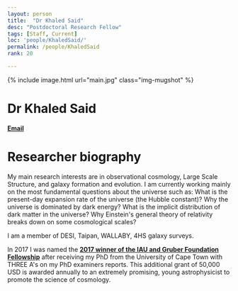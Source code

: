 ```yaml
---
layout: person
title:  "Dr Khaled Said"
desc: "Postdoctoral Research Fellow"
tags: [Staff, Current]
loc: 'people/KhaledSaid/'
permalink: /people/KhaledSaid
rank: 20

---
```

 
{% include image.html url="main.jpg" class="img-mugshot" %}
<div class="text-center" markdown="1">

# Dr Khaled Said


[**Email**](mailto:k.saidahmedsoliman@uq.edu.au)



</div>
 
# Researcher biography

My main research interests are in observational cosmology, Large Scale Structure, and galaxy formation and evolution. I am currently working mainly on the most fundamental questions about the universe such as: What is the present-day expansion rate of the universe (the Hubble constant)? Why the universe is dominated by dark energy? What is the implicit distribution of dark matter in the universe? Why Einstein's general theory of relativity breaks down on some cosmological scales?

I am a member of DESI, Taipan, WALLABY, 4HS galaxy surveys.

In 2017 I was named the [**2017 winner of the IAU and Gruber Foundation Fellowship**](https://www.iau.org/news/announcements/detail/ann17019/)  after receiving my PhD from the University of Cape Town with THREE A's on my PhD examiners reports. This additional grant of 50,000 USD is awarded annually to an extremely promising, young astrophysicist to promote the science of cosmology.
